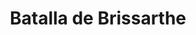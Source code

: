 ﻿---
title: "Batalla de Brissarthe"
permalink: periodes_912.html
layout: periode
dataInici: 866-07-02
sidebar: periodes
pares:
  - id: 539
    title: "Imperio Carolingio"
    dataInici: "(751)"
    dataFi: "(888)"

fills:
jocsPrincipals:
jocsEscenaris:
jocsEpoca:
  - title: "Les Rois Francs"
    bggId: 107372
    escenari: "Brissarthe"
    dataInici: 
    dataFi: 

jocsEpocaEscenaris:
---

